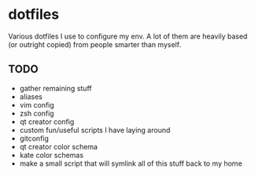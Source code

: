 # dotfiles
Various dotfiles I use to configure my env. A lot of them are heavily based (or outright copied) from people smarter than myself.

## TODO
* gather remaining stuff
 * aliases
 * vim config
 * zsh config
 * qt creator config
 * custom fun/useful scripts I have laying around
 * gitconfig
 * qt creator color schema
 * kate color schemas
* make a small script that will symlink all of this stuff back to my home
